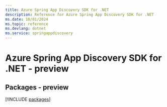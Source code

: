```yaml
---
title: Azure Spring App Discovery SDK for .NET
description: Reference for Azure Spring App Discovery SDK for .NET
ms.date: 10/01/2024
ms.topic: reference
ms.devlang: dotnet
ms.service: springappdiscovery
---
```

# Azure Spring App Discovery SDK for .NET - preview
## Packages - preview
[!INCLUDE [packages](spring-app-discovery-index.md)]